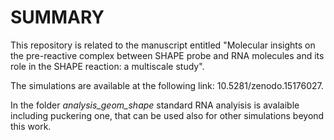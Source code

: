 # SUMMARY
This repository is related to the manuscript entitled "Molecular insights on the pre-reactive complex between SHAPE probe and RNA molecules and its role in the SHAPE reaction: a multiscale study".

The simulations are available at the following link: 10.5281/zenodo.15176027.

In the folder _analysis_geom_shape_ standard RNA analyisis is avalaible including puckering one, that can be used also for other simulations beyond this work. 


